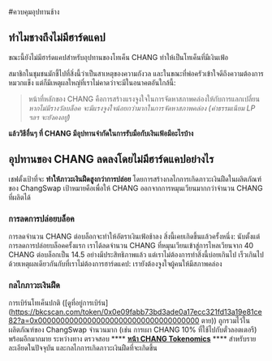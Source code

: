 #ควบคุมอุปทานช้าง

## ทำไมชางถึงไม่มีฮาร์ดแคป

ขณะนี้ยังไม่มีฮาร์ดแคปสำหรับอุปทานของโทเค็น CHANG ทำให้เป็นโทเค็นที่มีเงินเฟ้อ

สมาชิกในชุมชนมักชี้ไปที่สิ่งนี้ว่าเป็นสาเหตุของความกังวล และในขณะที่พ่อครัวเข้าใจดีถึงความต้องการหมวกแข็ง แต่ก็มีเหตุผลใหญ่ที่เราไม่คาดว่าจะมีในอนาคตอันใกล้นี้:

> หน้าที่หลักของ CHANG คือการสร้างแรงจูงใจในการจัดหาสภาพคล่องให้กับการแลกเปลี่ยน _หากไม่มีรางวัลบล็อค จะมีแรงจูงใจน้อยกว่ามากในการจัดหาสภาพคล่อง (ค่าธรรมเนียม LP ฯลฯ จะยังคงอยู่)_

**แล้ววิธีอื่นๆ ที่ CHANG มีอุปทานจำกัดในการรับมือกับเงินเฟ้อมีอะไรบ้าง**

## อุปทานของ CHANG ลดลงโดยไม่มีฮาร์ดแคปอย่างไร

เชฟตั้งเป้าที่จะ **ทำให้ภาวะเงินฝืดสูงกว่าการปล่อย** โดยการสร้างกลไกการเกิดภาวะเงินฝืดในผลิตภัณฑ์ของ ChangSwap เป้าหมายคือเพื่อให้ CHANG ออกจากการหมุนเวียนมากกว่าจำนวน CHANG ที่ผลิตได้

### การลดการปล่อยบล็อค

การลดจำนวน CHANG ต่อบล็อกจะทำให้อัตราเงินเฟ้อช้าลง สิ่งนี้เคยเกิดขึ้นแล้วครั้งหนึ่ง: นับตั้งแต่การลดการปล่อยบล็อคครั้งแรก เราได้ลดจำนวน CHANG ที่หมุนเวียนเข้าสู่การไหลเวียนจาก 40 CHANG ต่อบล็อกเป็น 14.5 อย่างมีประสิทธิภาพแล้ว แต่เราไม่ต้องการทำสิ่งนี้บ่อยเกินไป เร็วเกินไป ด้วยเหตุผลเดียวกันกับที่เราไม่ต้องการฮาร์ดแคป: เรายังต้องจูงใจผู้คนให้มีสภาพคล่อง

### กลไกภาวะเงินฝืด

การเบิร์นโทเค็นปกติ ([ดูที่อยู่การเบิร์น](https://bkcscan.com/token/0x0e09fabb73bd3ade0a17ecc321fd13a19e81ce82?a=0x000000000000000000000000000000000000 ตาย)) ถูกรวมไว้ในผลิตภัณฑ์ของ ChangSwap จำนวนมาก (เช่น การเผา CHANG 10% ที่ใช้ไปกับตั๋วลอตเตอรี) พร้อมอีกมากมาย ระหว่างทาง ตรวจสอบ \*\*\*\* [**หน้า CHANG Tokenomics**](https://docs.changswap.com/tokenomics/chang/chang-tokenomics) \*\*\*\* สำหรับรายละเอียดในปัจจุบัน และกลไกการเกิดภาวะเงินฝืดที่จะเกิดขึ้น